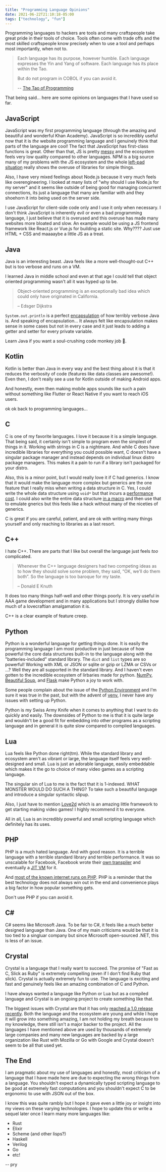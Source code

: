 ```yaml
---
title: "Programming Language Opinions"
date: 2021-06-22T21:10:18-05:00
tags: ["technology", "fun"]
---
```


Programming languages to hackers are tools and many craftspeople take great pride in their tools of choice. Tools often come with trade offs and the most skilled craftspeople know precisely when to use a tool and perhaps most importantly, when not to.

>  Each language has its purpose, however humble. Each language expresses the Yin and Yang of software. Each language has its place within the Tao.
>
> But do not program in COBOL if you can avoid it.
>
> -- [The Tao of Programming](https://www.mit.edu/~xela/tao.html)

That being said... here are some opinions on languages that I have used so far.

## JavaScript

JavaScript was my first programming language (through the amazing and beautiful and wonderful Khan Academy). JavaScript is so incredibly useful now that it is *the* website programming language and I genuinely think that parts of the language are cool! The fact that JavaScript has first-class functions is great. Other than that, JS is pretty [messy](https://youtu.be/3se2-thqf-A?t=80) and the ecosystem feels very low quality compared to other languages. NPM is a big source many of my problems with the JS ecosystem and the whole [left-pad situation](https://arstechnica.com/information-technology/2016/03/rage-quit-coder-unpublished-17-lines-of-javascript-and-broke-the-internet/) really shows the overuse of libraries for simple things.

Also, I have very mixed feelings about Node.js because it very much feels like overengineering. I looked at many lists of "why should I use Node.js for my server" and it seems like outside of being good for managing concurrent connections, its just a language that many are familiar with and they shoehorn it into being used on the server side.

I use JavaScript for client-side code only and I use it only when necessary. I don't think JavaScript is inherently evil or even a bad programming language, I just believe that it is overused and this overuse has made many websites more bloated and slow. An example would be using a JS frontend framework like React.js or Vue.js for building a static site. Why???? Just use HTML + CSS and maaaaybe a little JS as a treat.

## Java

Java is an interesting beast. Java feels like a more well-thought-out C++ but is too verbose and runs on a VM.

I learned Java in middle school and even at that age I could tell that object oriented programming wasn't all it was hyped up to be.

> Object-oriented programming is an exceptionally bad idea which could only have originated in California.
>
> – Edsger Dijkstra

`System.out.println` is a perfect [encapsulation](https://en.wikipedia.org/wiki/Encapsulation_\(computer_programming\)) of how terribly verbose Java is. And speaking of encapsulation... It always felt like encapsulation makes sense in some cases but not in every case and it just leads to adding a getter and setter for every private variable.

Learn Java if you want a soul-crushing code monkey job 🤩.

## Kotlin

Kotlin is better than Java in every way and the best thing about it is that it reduces the verbosity of code (features like data classes are awesome!). Even then, I don't really see a use for Kotlin outside of making Android apps.

And honestly, even then making mobile apps sounds like such a pain without something like Flutter or React Native if you want to reach iOS users.

ok ok back to programming languages...

## C

C is one of my favorite languages. I love it because it is a simple language. That being said, it certainly isn't simple to program even the simplest of things in it. Working with strings in C is a nightmare. And while C does have incredible libraries for everything you could possible want, C doesn't have a singular package manager and instead depends on individual linux distro package managers. This makes it a pain to run if a library isn't packaged for your distro.

Also, this is a minor point, but I would really love it if C had generics. I know that it would make the language more complex but generics are the one feature that I really miss when writing a data structure in C. Yes, I could write the whole data structure using `void*` but that incurs a [performance cost](https://attractivechaos.wordpress.com/2008/10/02/using-void-in-generic-c-programming-may-be-inefficient/). I could also write the entire data structure [in a macro](https://github.com/attractivechaos/klib#methodology) and then use that to emulate gnerics but this feels like a hack without many of the niceties of generics.

C is great if you are careful, patient, and are ok with writing many things yourself and only reaching to libraries as a last resort.

## C++

I hate C++. There are parts that I like but overall the language just feels *too* complicated.

> Whenever the C++ language designers had two competing ideas as to how they should solve some problem, they said, “OK, we’ll do them both”. So the language is too baroque for my taste.
>
> – Donald E Knuth

It does too many things half-well and other things poorly. It is very useful in AAA game development and in many applications but I strongly dislike how much of a lovecraftian amalgamation it is.

C++ is a clear example of feature creep.

## Python

Python is a wonderful language for getting things done. It is easily the programming language I am most productive in just because of how powerful the core data structures built-in to the language along with the "batteries-included" standard library. The `dict` and `list` types are so powerful! Working with XML or JSON or sqlite or gzip or LZMA or CSVs or ...? Well they are all supported in the standard library. And I haven't even gotten to the incredible ecosystem of lirbaries made for python. [NumPy](https://numpy.org/), [Beautiful Soup](https://www.crummy.com/software/BeautifulSoup/), and [Flask](https://flask.palletsprojects.com/en/2.0.x/) make Python a joy to work with.

Some people complain about the issue of the [Python Environment](https://xkcd.com/1987/) and I'm sure it was true in the past, but with the advent of [venv](https://docs.python.org/3/library/venv.html), I never have any issues with setting up Python.

Python is my Swiss Army Knife when it comes to anything that I want to do quickly and easily. The downsides of Python to me is that it is quite large and wouldn't be a good fit for embedding into other programs as a scripting language and in general it is quite slow compared to complied languages.

## Lua

Lua feels like Python done right(tm). While the standard library and ecosystem aren't as vibrant or large, the language itself feels very well-designed and small. Lua is just an adorable language, easily embeddable which makes it the go to choice of many video games as a scripting language.

The singular sin of Lua to me is the fact that it is 1-indexed. WHAT MONSTER WOULD DO SUCH A THING? To take such a beautiful language and introduce a singular syntactic slipup.

Also, I just have to mention [Love2d](https://love2d.org/) which is an amazing little framework to get starting making video games! I highly recommend it to everyone.

All in all, Lua is an incredibly powerful and small scripting language which definitely has its uses.

## PHP

PHP is a much hated language. And with good reason. It is a terrible language with a terrible standard library and terrible performance. It was so unscalable for Facebook, Facebook wrote their [own transpiler](https://en.wikipedia.org/wiki/HipHop_for_PHP) and eventually a [JIT VM](https://github.com/facebook/hhvm/) for it.

And [most of the known internet runs on PHP](https://w3techs.com/technologies/details/pl-php). PHP is a reminder that the best technology does not always win out in the end and convenience plays a big factor in how popular something gets.

Don't use PHP if you can avoid it.

## C#

C# seems like Microsoft Java. To be fair to C#, it feels like a much better designed language than Java. One of my main criticisms would be that it is too tied to a singluar company but since Microsoft open-sourced .NET, this is less of an issue.

## Crystal

Crystal is a language that I really want to succeed. The promise of "Fast as C, Slick as Ruby" is extremely compelling (even if I don't find Ruby that slick). Crystal is actually extremely fun to use. The language is exciting and fast and genuinely feels like an amazing combination of C and Python.

I have always wanted a language like Python or Lua but as a compiled language and Crystal is an ongoing project to create something like that. 

The biggest issues with Crystal are that it has only [reached a 1.0 release recently](https://crystal-lang.org/2021/03/22/crystal-1.0-what-to-expect.html). Both the language and the ecosystem are young and while I hope it will grow into something amazing, I am not holding my breath because to my knowledge, there still isn't a major backer to the project. All the languages I have mentioned above are used by thousands of extremely large companies and many new languages are backed by a large organization like Rust with Mozilla or Go with Google and Crystal doesn't seem to be all that used yet.

## The End

I am pragmatic about my use of languages and honestly, most criticism of a language that I have made here are due to expecting the wrong things from a language. You shouldn't expect a dynamically typed scripting language to be good at extremely fast computations and you shouldn't expect C to be ergonomic to use with JSON out of the box.

I know this was quite rambly but I hope it gave even a little joy or insight into my views on these varying technologies. I hope to update this or write a sequel later once I learn many more languages like:
 * Rust
 * Elixir
 * Scheme (and other lisps?)
 * Haskell
 * Verilog
 * Go
 * etc!

-- pry
